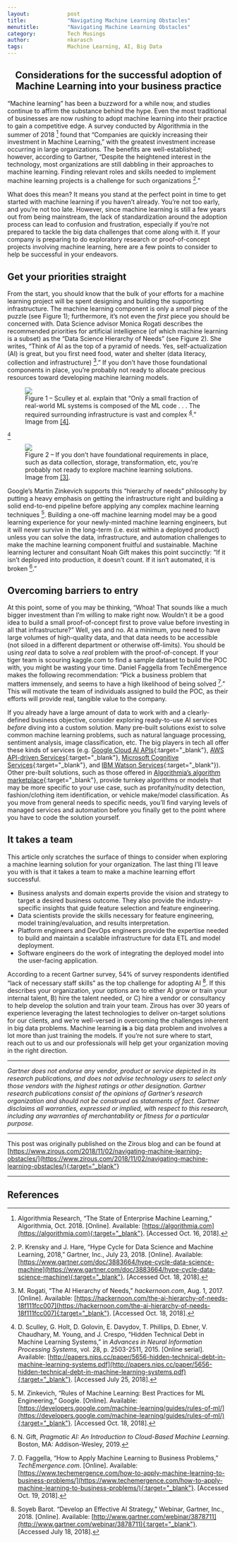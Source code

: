 ```yaml
---
layout:            post
title:             "Navigating Machine Learning Obstacles"
menutitle:         "Navigating Machine Learning Obstacles"
category:          Tech Musings
author:            nkarasch
tags:              Machine Learning, AI, Big Data
---
```


<h2 style="text-align:center;">
  Considerations for the successful adoption of Machine Learning
  into your business practice
</h2>

“Machine learning” has been a buzzword for a while now, and studies continue to
affirm the substance behind the hype. Even the most traditional of businesses
are now rushing to adopt machine learning into their practice to gain a
competitive edge. A survey conducted by Algorithmia in the summer of 2018 [^1]
found that “Companies are quickly increasing their investment in Machine Learning,”
with the greatest investment increase occurring in large organizations. The benefits
are well-established; however, according to Gartner, “Despite the heightened
interest in the technology, most organizations are still dabbling in their
approaches to machine learning. Finding relevant roles and skills needed to
implement machine learning projects is a challenge for such organizations [^2].”

What does this mean? It means you stand at the perfect point in time to get started
with machine learning if you haven’t already. You’re not too early, and you’re not
too late. However, since machine learning is still a few years out from being
mainstream, the lack of standardization around the adoption process can lead to
confusion and frustration, especially if you’re not prepared to tackle the big data
challenges that come along with it. If your company is preparing to do exploratory
research or proof-of-concept projects involving machine learning, here are a few
points to consider to help be successful in your endeavors.

## Get your priorities straight

From the start, you should know that the bulk of your efforts for a machine
learning project will be spent designing and building the supporting infrastructure.
The machine learning component is only a *small* piece of the puzzle (see Figure 1);
furthermore, it’s not even the *first* piece you should be concerned with. Data Science
advisor Monica Rogati describes the recommended priorities for artificial intelligence
(of which machine learning is a subset) as the “Data Science Hierarchy of Needs”
(see Figure 2). She writes, “Think of AI as the top of a pyramid of needs. Yes,
self-actualization (AI) is great, but you first need food, water and shelter (data
literacy, collection and infrastructure) [^3].” If you don’t have those foundational
components in place, you’re probably not ready to allocate precious resources toward
developing machine learning models.

<figure>
   <img src="{{site.baseurl}}/assets/ML-Blog-2.png"/>
   <figcaption>
       Figure 1 – Sculley et al. explain that “Only a small fraction of real-world ML
       systems is composed of the ML code . . . The required surrounding infrastructure
       is vast and complex <sup><a href="#fn:4" class="footnote">4</a></sup>.”
       Image from <a href="#fn:4" class="footnote">[4]</a>.
   </figcaption>
</figure>

[^4]

<figure>
   <img src="{{site.baseurl}}/assets/ML-Blog-1.png"/>
   <figcaption>
       Figure 2 – If you don’t have foundational requirements in place, such as data
       collection, storage, transformation, etc, you’re probably not ready to explore
       machine learning solutions. Image from <a href="#fn:3" class="footnote">[3]</a>.
   </figcaption>
</figure>

Google’s Martin Zinkevich supports this “hierarchy of needs” philosophy by putting a
heavy emphasis on getting the infrastructure right and building a solid end-to-end
pipeline before applying any complex machine learning techniques [^5]. Building a
one-off machine learning model may be a good learning experience for your newly-minted
machine learning engineers, but it will never survive in the long-term (i.e. exist
within a deployed product) unless you can solve the data, infrastructure, and
automation challenges to make the machine learning component fruitful and sustainable.
Machine learning lecturer and consultant Noah Gift makes this point succinctly: “If it
isn’t deployed into production, it doesn’t count. If it isn’t automated, it is broken [^6].”

## Overcoming barriers to entry

At this point, some of you may be thinking, “Whoa! That sounds like a much bigger
investment than I’m willing to make right now. Wouldn’t it be a good idea to build a
small proof-of-concept first to prove value before investing in all that infrastructure?”
Well, yes and no. At a minimum, you need to have large volumes of high-quality data, and
that data needs to be accessible (not siloed in a different department or otherwise
off-limits). You should be using *real* data to solve a *real* problem with the proof-of-concept.
If your tiger team is scouring kaggle.com to find a sample dataset to build the POC with,
you might be wasting your time. Daniel Faggella from TechEmergence makes the following
recommendation: “Pick a business problem that matters immensely, and seems to have a high
likelihood of being solved [^7].” This will motivate the team of individuals assigned to
build the POC, as their efforts will provide real, tangible value to the company.

If you already have a large amount of data to work with and a clearly-defined business
objective, consider exploring ready-to-use AI services *before* diving into a custom
solution. Many pre-built solutions exist to solve common machine learning problems,
such as natural language processing, sentiment analysis, image classification, etc.
The big players in tech all offer these kinds of services (e.g.
[Google Cloud AI APIs](https://cloud.google.com/products/ai/){:target="_blank"},
[AWS API-driven Services](https://aws.amazon.com/machine-learning/#API-driven_services_bring_intelligence_to_any_application){:target="_blank"},
[Microsoft Cognitive Services](https://azure.microsoft.com/en-us/services/cognitive-services/){:target="_blank"}, and
[IBM Watson Services](https://www.ibm.com/watson/products-services/){:target="_blank"}).
Other pre-built solutions, such as those offered in
[Algorithmia’s algorithm marketplace](https://algorithmia.com/algorithms){:target="_blank"},
provide turnkey algorithms or models that may be more specific to your use case, such
as profanity/nudity detection, fashion/clothing item identification, or vehicle make/model
classification. As you move from general needs to specific needs, you’ll find varying levels
of managed services and automation before you finally get to the point where you have to
code the solution yourself.

## It takes a team

This article only scratches the surface of things to consider when exploring a machine
learning solution for your organization. The last thing I’ll leave you with is that it
takes a team to make a machine learning effort successful.

- Business analysts and domain experts provide the vision and strategy to target a
  desired business outcome. They also provide the industry-specific insights that
  guide feature selection and feature engineering.
- Data scientists provide the skills necessary for feature engineering, model
  training/evaluation, and results interpretation.
- Platform engineers and DevOps engineers provide the expertise needed to build and
  maintain a scalable infrastructure for data ETL and model deployment.
- Software engineers do the work of integrating the deployed model into the user-facing
  application.

According to a recent Gartner survey, 54% of survey respondents identified “lack of
necessary staff skills” as the top challenge for adopting AI [^8]. If this describes
your organization, your options are to either A) grow or train your internal talent,
B) hire the talent needed, or C) hire a vendor or consultancy to help develop the
solution and train your team. Zirous has over 30 years of experience leveraging the
latest technologies to deliver on-target solutions for our clients, and we’re well-versed
in overcoming the challenges inherent in big data problems. Machine learning **is** a big
data problem and involves a lot more than just training the models. If you’re not sure
where to start, reach out to us and our professionals will help get your organization
moving in the right direction.

- - -

*Gartner does not endorse any vendor, product or service depicted in its research
publications, and does not advise technology users to select only those vendors with
the highest ratings or other designation. Gartner research publications consist of the
opinions of Gartner’s research organization and should not be construed as statements of
fact. Gartner disclaims all warranties, expressed or implied, with respect to this
research, including any warranties of merchantability or fitness for a particular purpose.*

- - -

This post was originally published on the Zirous blog and can be found at
[https://www.zirous.com/2018/11/02/navigating-machine-learning-obstacles/](https://www.zirous.com/2018/11/02/navigating-machine-learning-obstacles/){:target="_blank"}

- - -

## References

[^1]: Algorithmia Research, “The State of Enterprise Machine Learning,” Algorithmia, Oct. 2018. \[Online\]. Available: [https://algorithmia.com](https://algorithmia.com){:target="_blank"}. \[Accessed Oct. 16, 2018\].
[^2]: P. Krensky and J. Hare, “Hype Cycle for Data Science and Machine Learning, 2018,” Gartner, Inc., July 23, 2018. \[Online\]. Available: [https://www.gartner.com/doc/3883664/hype-cycle-data-science-machine](https://www.gartner.com/doc/3883664/hype-cycle-data-science-machine){:target="_blank"}. \[Accessed Oct. 18, 2018\].
[^3]: M. Rogati, “The AI Hierarchy of Needs,” *hackernoon.com*, Aug. 1, 2017. \[Online\]. Available: [https://hackernoon.com/the-ai-hierarchy-of-needs-18f111fcc007](https://hackernoon.com/the-ai-hierarchy-of-needs-18f111fcc007){:target="_blank"}. \[Accessed Oct. 18, 2018\].
[^4]: D. Sculley, G. Holt, D. Golovin, E. Davydov, T. Phillips, D. Ebner, V. Chaudhary, M. Young, and J. Crespo, “Hidden Technical Debt in Machine Learning Systems,” in *Advances in Neural Information Processing Systems*, vol. 28, p. 2503-2511, 2015. \[Online serial\]. Available: [http://papers.nips.cc/paper/5656-hidden-technical-debt-in-machine-learning-systems.pdf](http://papers.nips.cc/paper/5656-hidden-technical-debt-in-machine-learning-systems.pdf){:target="_blank"}. \[Accessed July 25, 2018\].
[^5]: M. Zinkevich, “Rules of Machine Learning: Best Practices for ML Engineering,” Google. \[Online\]. Available: [https://developers.google.com/machine-learning/guides/rules-of-ml/](https://developers.google.com/machine-learning/guides/rules-of-ml/){:target="_blank"}. \[Accessed Oct. 18, 2018\].
[^6]: N. Gift, *Pragmatic AI: An Introduction to Cloud-Based Machine Learning*. Boston, MA: Addison-Wesley, 2019.
[^7]: D. Faggella, “How to Apply Machine Learning to Business Problems,” *TechEmergence.com*. \[Online\]. Available: [https://www.techemergence.com/how-to-apply-machine-learning-to-business-problems/](https://www.techemergence.com/how-to-apply-machine-learning-to-business-problems/){:target="_blank"}. \[Accessed Oct. 19, 2018\].
[^8]: Soyeb Barot. “Develop an Effective AI Strategy,” Webinar, Gartner, Inc., 2018. \[Online\]. Available: [http://www.gartner.com/webinar/3878711](http://www.gartner.com/webinar/3878711){:target="_blank"}. \[Accessed July 18, 2018\].
